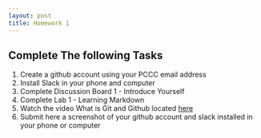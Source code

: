 ```yaml
---
layout: post
title: Homework 1
---
```

## Complete The following Tasks
1. Create a github account using your PCCC email address
2. Install Slack in your phone and computer
3. Complete Discussion Board 1 - Introduce Yourself
4. Complete Lab 1 - Learning Markdown 
5. Watch the video What is Git and Github located [here](https://www.youtube.com/watch?v=wpISo9TNjfU)
6. Submit here a screenshot of your github account and slack installed in your phone or computer

